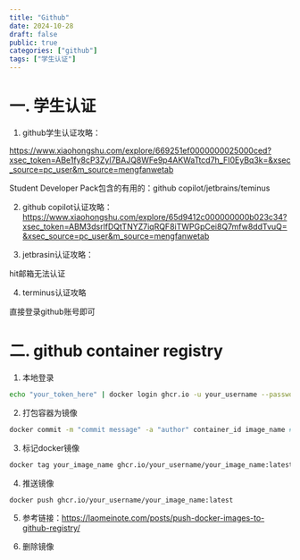 ```yaml
---
title: "Github"
date: 2024-10-28
draft: false
public: true
categories: ["github"]
tags: ["学生认证"]
---
```

# 一. 学生认证

1. github学生认证攻略：

https://www.xiaohongshu.com/explore/669251ef0000000025000ced?xsec_token=ABe1fy8cP3Zyl7BAJQ8WFe9p4AKWaTtcd7h_FI0EyBq3k=&xsec_source=pc_user&m_source=mengfanwetab


Student Developer Pack包含的有用的：github copilot/jetbrains/teminus


2. github copilot认证攻略：
https://www.xiaohongshu.com/explore/65d9412c000000000b023c34?xsec_token=ABM3dsrlfDQtTNYZ7iqRQF8iTWPGpCei8Q7mfw8ddTvuQ=&xsec_source=pc_user&m_source=mengfanwetab

3. jetbrasin认证攻略：

hit邮箱无法认证

4. terminus认证攻略

直接登录github账号即可

# 二. github container registry

1. 本地登录
```bash
echo "your_token_here" | docker login ghcr.io -u your_username --password-stdin #echo token | -u github的username
```

2. 打包容器为镜像
```bash
docker commit -m "commit message" -a "author" container_id image_name # 将容器保存为镜像
```
3. 标记docker镜像
```bash
docker tag your_image_name ghcr.io/your_username/your_image_name:latest
```

4. 推送镜像
```bash
docker push ghcr.io/your_username/your_image_name:latest
```
5. 参考链接：https://laomeinote.com/posts/push-docker-images-to-github-registry/

6. 删除镜像
